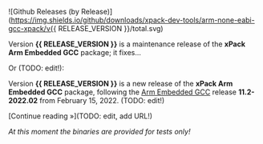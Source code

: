 ![Github Releases (by Release)](https://img.shields.io/github/downloads/xpack-dev-tools/arm-none-eabi-gcc-xpack/v{{ RELEASE_VERSION }}/total.svg)

Version **{{ RELEASE_VERSION }}** is a maintenance release of the **xPack Arm Embedded GCC** package; it fixes...

Or (TODO: edit!):

Version **{{ RELEASE_VERSION }}** is a new release of the **xPack Arm Embedded GCC** package, following the
[Arm Embedded GCC](https://developer.arm.com/tools-and-software/open-source-software/developer-tools/gnu-toolchain/downloads)
release **11.2-2022.02** from February 15, 2022. (TODO: edit!)

[Continue reading »](TODO: edit, add URL!)

_At this moment the binaries are provided for tests only!_
